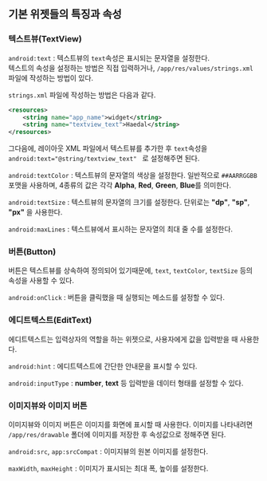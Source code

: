 ## 기본 위젯들의 특징과 속성

### 텍스트뷰(TextView)


`android:text` : 텍스트뷰의 `text`속성은 표시되는 문자열을 설정한다.
<br>텍스트의 속성을 설정하는 방법은 직접 입력하거나, `/app/res/values/strings.xml` 파일에 작성하는 방법이 있다.

`strings.xml` 파일에 작성하는 방법은 다음과 같다.
```xml
<resources>
    <string name="app_name">widget</string>
    <string name="textview_text">Haedal</string>
</resources>
```
그다음에, 레이아웃 XML 파일에서 텍스트뷰를 추가한 후 `text`속성을 `android:text="@string/textview_text" ` 로 설정해주면 된다.


`android:textColor` : 텍스트뷰의 문자열의 색상을 설정한다. 일반적으로 `##AARRGGBB` 포맷을 사용하며, 4종류의 값은 각각 **Alpha**, **Red**, **Green**, **Blue**를 의미한다.

`android:textSize` : 텍스트뷰의 문자열의 크기를 설정한다. 단위로는 **"dp"**, **"sp"**, **"px"** 을 사용한다.

`android:maxLines` : 텍스트뷰에서 표시하는 문자열의 최대 줄 수를 설정한다.


### 버튼(Button)

버튼은 텍스트뷰를 상속하여 정의되어 있기때문에, `text`, `textColor`, `textSize` 등의 속성을 사용할 수 있다.

`android:onClick` : 버튼을 클릭했을 때 실행되는 메소드를 설정할 수 있다.

### 에디트텍스트(EditText)

에디트텍스트는 입력상자의 역할을 하는 위젯으로, 사용자에게 값을 입력받을 때 사용한다.

`android:hint` : 에디트텍스트에 간단한 안내문을 표시할 수 있다.
 
 `android:inputType` : **number**, **text** 등 입력받을 데이터 형태를 설정할 수 있다.


### 이미지뷰와 이미지 버튼

이미지뷰와 이미지 버튼은 이미지를 화면에 표시할 때 사용한다. 이미지를 나타내려면 `/app/res/drawable` 폴더에 이미지를 저장한 후 속성값으로 정해주면 된다.

`android:src`, `app:srcCompat` : 이미지뷰의 원본 이미지를 설정한다.

`maxWidth`, `maxHeight` : 이미지가 표시되는 최대 폭, 높이를 설정한다.

 
 